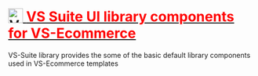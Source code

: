 <h1>
 <a href="https://vsecommerce.com/">
  <img src="https://www.vsonlineservices.com/assets/images/logo/vs-logo-dark-l.webp" alt="VS Online Services" title="VS Online Services" align="top" height="30px" />
  <span style="color:red;font-weight:bold">VS Suite UI library components for VS-Ecommerce</span>
 </a>
</h1>


VS-Suite library provides the some of the basic default library components used in VS-Ecommerce templates
